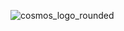 ![cosmos_logo_rounded](https://user-images.githubusercontent.com/17475181/125962073-12640e62-ffeb-499b-9a95-e86d60278681.png)



